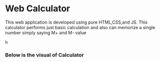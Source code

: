<h1>Web Calculator</h1>
<p>
This web application is developed using pure HTML,CSS,and JS. This calculator performs just basic calculation and also can memorize a single number simply saying M+ and M- value
</p>h
<h3>Below is the visual of Calculator</h3>
<img src=""/>

